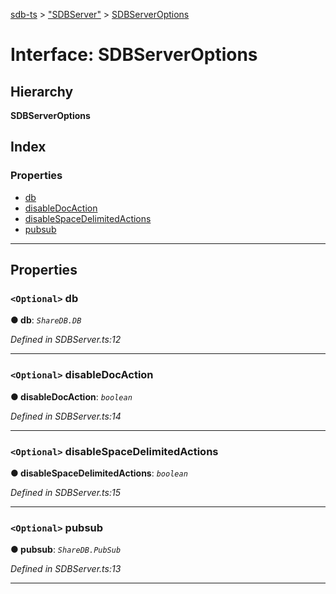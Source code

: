 [sdb-ts](../README.md) > ["SDBServer"](../modules/_sdbserver_.md) > [SDBServerOptions](../interfaces/_sdbserver_.sdbserveroptions.md)

# Interface: SDBServerOptions

## Hierarchy

**SDBServerOptions**

## Index

### Properties

* [db](_sdbserver_.sdbserveroptions.md#db)
* [disableDocAction](_sdbserver_.sdbserveroptions.md#disabledocaction)
* [disableSpaceDelimitedActions](_sdbserver_.sdbserveroptions.md#disablespacedelimitedactions)
* [pubsub](_sdbserver_.sdbserveroptions.md#pubsub)

---

## Properties

<a id="db"></a>

### `<Optional>` db

**● db**: *`ShareDB.DB`*

*Defined in SDBServer.ts:12*

___
<a id="disabledocaction"></a>

### `<Optional>` disableDocAction

**● disableDocAction**: *`boolean`*

*Defined in SDBServer.ts:14*

___
<a id="disablespacedelimitedactions"></a>

### `<Optional>` disableSpaceDelimitedActions

**● disableSpaceDelimitedActions**: *`boolean`*

*Defined in SDBServer.ts:15*

___
<a id="pubsub"></a>

### `<Optional>` pubsub

**● pubsub**: *`ShareDB.PubSub`*

*Defined in SDBServer.ts:13*

___

